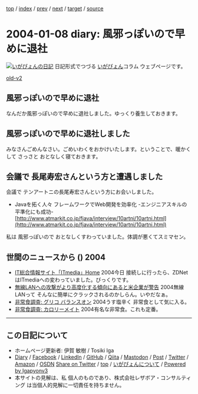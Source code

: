 [top](../index.html) 
 / [index](index.html) 
 / [prev](ig040107.html) 
 / [next](ig040114.html) 
 / [target](https://www.igapyon.jp/igapyon/diary/2004/ig040108.html) 
 / [source](https://github.com/igapyon/diary/blob/master/2004/ig040108.src.md) 

2004-01-08 diary: 風邪っぽいので早めに退社
=====================================================================================================
[![いがぴょんの日記](https://www.igapyon.jp/igapyon/diary/images/iga202308_128.jpg "いがぴょん")](https://www.igapyon.jp/igapyon/diary/memo/memoigapyon.html) 日記形式でつづる [いがぴょん](https://www.igapyon.jp/igapyon/diary/memo/memoigapyon.html)コラム ウェブページです。

[old-v2](ig040108-orig.html)

## 風邪っぽいので早めに退社

なんだか風邪っぽいので早めに退社しました。ゆっくり養生しておきます。


## 風邪っぽいので早めに退社しました

みなさんごめんなさい。ごめいわくをおかけいたします。ということで、暖かくして さっさと おとなしく寝ておきます。

## 会議で 長尾寿宏さんという方と遭遇しました

会議で テンアートニの長尾寿宏さんという方にお会いしました。

* Javaを拓く人々 フレームワークでWeb開発を効率化 -エンジニアスキルの平準化にも成功-
  [http://www.atmarkit.co.jp/fjava/interview/10artni/10artni.html](http://www.atmarkit.co.jp/fjava/interview/10artni/10artni.html)

私は 風邪っぽいので おとなしくすわっていました。体調が悪くてスミマセン。

## 世間のニュースから () 2004

* [IT総合情報サイト「ITmedia」Home](http://www.itmedia.co.jp/news/bursts/index.html)  2004今日 接続しに行ったら、ZDNetはITmediaへの変わっていました。びっくりです。
* [無線LANへの攻撃がより高度化する傾向にあると米企業が警告](http://internet.watch.impress.co.jp/cda/news/2003/12/19/1570.html)  2004無線LANって そんなに簡単にクラックされるのかしらん。いやだなぁ。
* [非常食調査: グリコ バランスオン](http://www.ezaki-glico.com/balance/balanceon/)  2004うす塩辛く 非常食として気に入る。
* [非常食調査: カロリーメイト](http://www.caloriemate.com/)  2004有名な非常食。これも定番。


----------------------------------------------------------------------------------------------------

## この日記について

* ホームページ更新者: 伊賀 敏樹 / Tosiki Iga
* [Diary](https://www.igapyon.jp/igapyon/diary/) / [Facebook](https://www.facebook.com/igapyon) / [LinkedIn](https://www.linkedin.com/in/toshikiiga) / [GitHub](https://github.com/igapyon) / [Qiita](https://qiita.com/igapyon) / [Mastodon](https://social.vivaldi.net/@igapyon) / [Post](https://post.news/igapyon) / [Twitter](https://twitter.com/ToshikiIga) / [Amazon](https://www.amazon.co.jp/%E4%BC%8A%E8%B3%80-%E6%95%8F%E6%A8%B9/e/B004LTQWCQ) / [OSDN](https://ja.osdn.net/users/iga/)
[Share on Twitter](https://twitter.com/intent/tweet?hashtags=igapyon%2Cdiary%2C%E3%81%84%E3%81%8C%E3%81%B4%E3%82%87%E3%82%93&text=%E9%A2%A8%E9%82%AA%E3%81%A3%E3%81%BD%E3%81%84%E3%81%AE%E3%81%A7%E6%97%A9%E3%82%81%E3%81%AB%E9%80%80%E7%A4%BE&url=https%3A%2F%2Fwww.igapyon.jp%2Figapyon%2Fdiary%2F2004%2Fig040108.html) / [top](../index.html) / [いがぴょんについて](https://www.igapyon.jp/igapyon/diary/memo/memoigapyon.html) / [Powered by Igapyonv3](https://github.com/igapyon/igapyonv3)
* 本サイトの見解は、私 個人のものであり、株式会社レザボア・コンサルティング は当個人的見解に一切責任を持ちません。 

